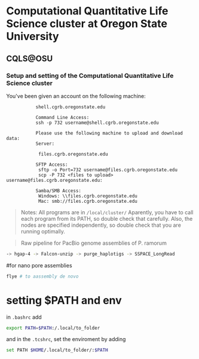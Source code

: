 # Computational Quantitative Life Science cluster at Oregon State University
## CQLS@OSU
### Setup and setting of the Computational Quantitative Life Science cluster

   You've been given an account on the following machine:

               shell.cgrb.oregonstate.edu

               Command Line Access:
               ssh -p 732 username@shell.cgrb.oregonstate.edu

               Please use the following machine to upload and download data:
               Server:

               	files.cgrb.oregonstate.edu

               SFTP Access:
               	sftp -o Port=732 username@files.cgrb.oregonstate.edu
               	scp -P 732 <files to upload> username@files.cgrb.oregonstate.edu:
               
               Samba/SMB Access:
               	Windows: \\files.cgrb.oregonstate.edu
               	Mac: smb://files.cgrb.oregonstate.edu
                  
                  
                  
> Notes:
> All programs are in `/local/cluster/`
> Aparently, you have to call each program from its PATH, so double check that carefully.
> Also, the nodes are specified independently, so double check that you are running optimally.

> Raw pipeline for PacBio genome assemblies of P. ramorum
```bash
-> hgap-4 -> Falcon-unzip -> purge_haplotigs -> SSPACE_LongRead
```
#for nano pore assemblies 
```bash
flye # to aassembly de novo 
```


# setting $PATH and env

in `.bashrc` add 

```bash
export PATH=$PATH:/.local/to_folder
```
   
and in the `.tcshrc`, set the enviroment by adding
```bash
set PATH $HOME/.local/to_folder/:$PATH
```

